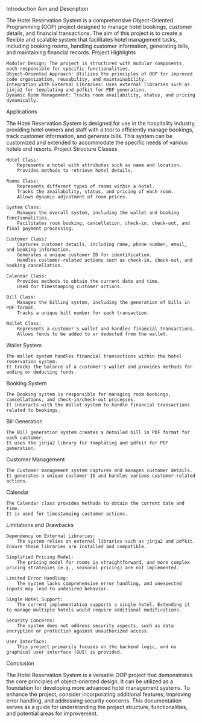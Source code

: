 Introduction
Aim and Description

The Hotel Reservation System is a comprehensive Object-Oriented Programming (OOP) project designed to manage hotel bookings, customer details, and financial transactions. The aim of this project is to create a flexible and scalable system that facilitates hotel management tasks, including booking rooms, handling customer information, generating bills, and maintaining financial records.
Project Highlights

    Modular Design: The project is structured with modular components, each responsible for specific functionalities.
    Object-Oriented Approach: Utilizes the principles of OOP for improved code organization, reusability, and maintainability.
    Integration with External Libraries: Uses external libraries such as jinja2 for templating and pdfkit for PDF generation.
    Dynamic Room Management: Tracks room availability, status, and pricing dynamically.

Applications

The Hotel Reservation System is designed for use in the hospitality industry, providing hotel owners and staff with a tool to efficiently manage bookings, track customer information, and generate bills. This system can be customized and extended to accommodate the specific needs of various hotels and resorts.
Project Structure
Classes

    Hotel Class:
        Represents a hotel with attributes such as name and location.
        Provides methods to retrieve hotel details.

    Rooms Class:
        Represents different types of rooms within a hotel.
        Tracks the availability, status, and pricing of each room.
        Allows dynamic adjustment of room prices.

    System Class:
        Manages the overall system, including the wallet and booking functionalities.
        Facilitates room booking, cancellation, check-in, check-out, and final payment processing.

    Customer Class:
        Captures customer details, including name, phone number, email, and booking information.
        Generates a unique customer ID for identification.
        Handles customer-related actions such as check-in, check-out, and booking cancellation.

    Calendar Class:
        Provides methods to obtain the current date and time.
        Used for timestamping customer actions.

    Bill Class:
        Manages the billing system, including the generation of bills in PDF format.
        Tracks a unique bill number for each transaction.

    Wallet Class:
        Represents a customer's wallet and handles financial transactions.
        Allows funds to be added to or deducted from the wallet.

Wallet System

    The Wallet system handles financial transactions within the hotel reservation system.
    It tracks the balance of a customer's wallet and provides methods for adding or deducting funds.

Booking System

    The Booking system is responsible for managing room bookings, cancellations, and check-in/check-out processes.
    It interacts with the Wallet system to handle financial transactions related to bookings.

Bill Generation

    The Bill generation system creates a detailed bill in PDF format for each customer.
    It uses the jinja2 library for templating and pdfkit for PDF generation.

Customer Management

    The Customer management system captures and manages customer details.
    It generates a unique customer ID and handles various customer-related actions.

Calendar

    The Calendar class provides methods to obtain the current date and time.
    It is used for timestamping customer actions.

Limitations and Drawbacks

    Dependency on External Libraries:
        The system relies on external libraries such as jinja2 and pdfkit. Ensure these libraries are installed and compatible.

    Simplified Pricing Model:
        The pricing model for rooms is straightforward, and more complex pricing strategies (e.g., seasonal pricing) are not implemented.

    Limited Error Handling:
        The system lacks comprehensive error handling, and unexpected inputs may lead to undesired behavior.

    Single Hotel Support:
        The current implementation supports a single hotel. Extending it to manage multiple hotels would require additional modifications.

    Security Concerns:
        The system does not address security aspects, such as data encryption or protection against unauthorized access.

    User Interface:
        This project primarily focuses on the backend logic, and no graphical user interface (GUI) is provided.

Conclusion

The Hotel Reservation System is a versatile OOP project that demonstrates the core principles of object-oriented design. It can be utilized as a foundation for developing more advanced hotel management systems. To enhance the project, consider incorporating additional features, improving error handling, and addressing security concerns. This documentation serves as a guide for understanding the project structure, functionalities, and potential areas for improvement.

